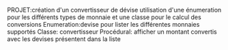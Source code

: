 PROJET:création d'un convertisseur de dévise
utilisation d'une énumeration pour les différents types de monnaie et une classe pour le calcul des conversions
Enumeration:devise pour lister les différentes monnaies supportés
Classe: convertisseur
Procédural: afficher un montant convertis avec les devises présentent dans la liste
